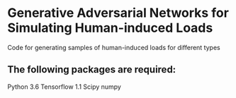 # Generative Adversarial Networks for Simulating Human-induced Loads
Code for generating samples of human-induced loads for different types

## The following packages are required:
Python 3.6
Tensorflow 1.1
Scipy
numpy
